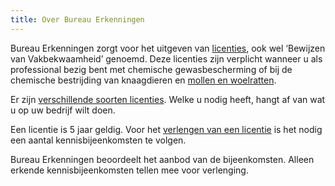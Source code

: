 ```yaml
---
title: Over Bureau Erkenningen
---
```

Bureau Erkenningen zorgt voor het uitgeven van [licenties](/licenties), ook wel ‘Bewijzen van Vakbekwaamheid’ genoemd. Deze licenties zijn verplicht wanneer u als professional bezig bent met chemische gewasbescherming of bij de chemische bestrijding van knaagdieren en [mollen en woelratten](/licenties/mollen-en-woelratten).

Er zijn [verschillende soorten licenties](http://erkenningencontentsite.netlify.com/licenties/welke-licenties-zijn-er). Welke u nodig heeft, hangt af van wat u op uw bedrijf wilt doen.

<link-container>
<link-button link='{"name": "Welke licentie heb ik nodig?","url": "/licenties/licentie-tool"}'></link-button>
<link-button link='{"name": "Licentie aanvragen","url": "/licenties/licentie-aanvragen"}'></link-button>
</link-container>

Een licentie is 5 jaar geldig. Voor het [verlengen van een licentie](/licenties/licentie-verlengen) is het nodig een aantal kennisbijeenkomsten te volgen.

<link-container>
<link-button link='{"name": "Licentie verlengen","url": "/licenties/licentie-verlengen"}'></link-button>
</link-container>

Bureau Erkenningen beoordeelt het aanbod van de bijeenkomsten. Alleen erkende kennisbijeenkomsten tellen mee voor verlenging.

<link-container>
<link-button link='{"name": "Bijeenkomst zoeken","url": "https://erkenningen.nl/tabid=190"}'></link-button>
<link-button link='{"name": "Bijeenkomst organiseren","url": "/licenties/licentie-aanvragen"}'></link-button>
<link-button link='{"name": "Wet gewas-bescherming","url": "/licenties/licentie-aanvragen"}'></link-button>
<link-button link='{"name": "Wet knaagdieren-beheersing","url": "/licenties/licentie-aanvragen"}'></link-button>
<link-button link='{"name": "KBA-GB Certificering bedrijf","url": "/licenties/licentie-aanvragen"}'></link-button>
<link-button link='{"name": "Brochures","url": "/licenties/licentie-aanvragen"}'></link-button>
<link-button link='{"name": "Formulieren","url": "/licenties/licentie-aanvragen"}'></link-button>
</link-container>
